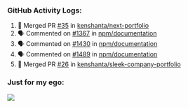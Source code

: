 

  <h3>GitHub Activity Logs:</h3>

  <!--START_SECTION:activity-->

1. 🎉 Merged PR [#35](https://github.com/kenshanta/next-portfolio/pull/35) in [kenshanta/next-portfolio](https://github.com/kenshanta/next-portfolio)
2. 🗣 Commented on [#1367](https://github.com/npm/documentation/pull/1367#issuecomment-2708385224) in [npm/documentation](https://github.com/npm/documentation)
3. 🗣 Commented on [#1430](https://github.com/npm/documentation/issues/1430#issuecomment-2708383040) in [npm/documentation](https://github.com/npm/documentation)
4. 🗣 Commented on [#1489](https://github.com/npm/documentation/pull/1489#issuecomment-2708379315) in [npm/documentation](https://github.com/npm/documentation)
5. 🎉 Merged PR [#26](https://github.com/kenshanta/sleek-company-portfolio/pull/26) in [kenshanta/sleek-company-portfolio](https://github.com/kenshanta/sleek-company-portfolio)
      <!--END_SECTION:activity-->




### Just for my ego:

![](https://komarev.com/ghpvc/?username=kenshanta&color=orange&style=for-the-badge)

